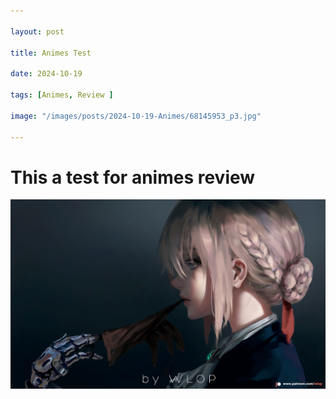 ```yaml
---

layout: post

title: Animes Test  

date: 2024-10-19

tags: [Animes, Review ]

image: "/images/posts/2024-10-19-Animes/68145953_p3.jpg"

---
```


# This a test for animes review
![alt text](/images/posts/2024-10-19-Animes/68145953_p3.jpg)